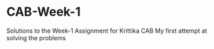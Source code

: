 # CAB-Week-1
Solutions to the Week-1 Assignment for Krittika CAB
My first attempt at solving the problems
